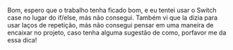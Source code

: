 Bom, espero que o trabalho tenha ficado bom, e eu tentei usar o Switch case no lugar do if/else, más não consegui.
Também vi que la dizia para usar laços de repetição, más não consegui pensar em uma maneira de encaixar no projeto, caso tenha alguma sugestão de como, porfavor
me da essa dica!
